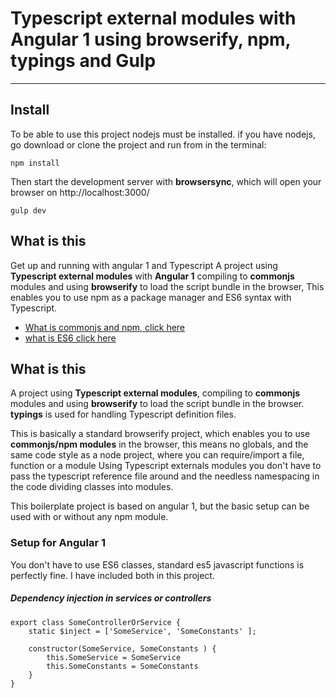 # Typescript external modules with Angular 1 using browserify, npm, typings and Gulp


------------------------------------------

## Install
To be able to use this project nodejs must be installed. if you have nodejs, go download or clone the project and run from in the terminal:

    npm install


Then start the development server with **browsersync**, which will open your browser on http://localhost:3000/

    gulp dev


## What is this
Get up and running with angular 1 and Typescript
A project using **Typescript external modules** with **Angular 1** compiling to **commonjs** modules and using **browserify** to load the script bundle in the browser,
This enables you to use npm as a package manager and ES6 syntax with Typescript.

- [What is commonjs and npm, click here](https://egghead.io/lessons/nodejs-what-are-commonjs-modules)
- [what is ES6 click here](https://www.youtube.com/watch?v=CozSF5abcTA)


## What is this
A project using **Typescript external modules**, compiling to **commonjs** modules and using **browserify** to load the script bundle in the browser. **typings** is used for handling Typescript definition files.

This is basically a standard browserify project, which enables you to use **commonjs/npm modules** in the browser, this means no globals, and the same code style as a node project, where you can require/import a file, function or a module
Using Typescript externals modules you don't have to pass the typescript reference file around and the needless namespacing in the code dividing classes into modules.

This boilerplate project is based on angular 1, but the basic setup can be used with or without any npm module.


### Setup for Angular 1
You don't have to use ES6 classes, standard es5 javascript functions is perfectly fine.
I have included both in this project.


##### Dependency injection in services or controllers

    export class SomeControllerOrService {
        static $inject = ['SomeService', 'SomeConstants' ];
    
        constructor(SomeService, SomeConstants ) {
            this.SomeService = SomeService
            this.SomeConstants = SomeConstants
        }
    }


